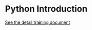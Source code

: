 # Python Introduction

[See the detail training document](https://github.com/vijayendra/python-intro/wiki)
